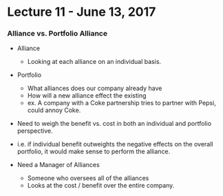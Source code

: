 # Lecture 11 - June 13, 2017

### Alliance vs. Portfolio Alliance
- Alliance
  - Looking at each alliance on an individual basis.
- Portfolio
  - What alliances does our company already have
  - How will a new alliance effect the existing
  - ex. A company with a Coke partnership tries to partner with Pepsi, could annoy Coke.

- Need to weigh the benefit vs. cost in both an individual and portfolio perspective.
- i.e. if individual benefit outweights the negative effects on the overall portfolio, it would make sense to perform the alliance.

- Need a Manager of Alliances
  - Someone who oversees all of the alliances
  - Looks at the cost / benefit over the entire company.


